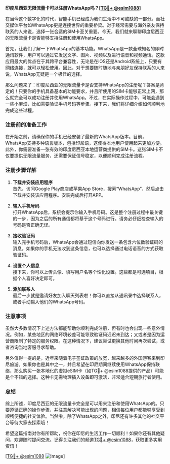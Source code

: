 **印度尼西亚无限流量卡可以注册WhatsApp吗？[[TG💪+ @esim1088](https://t.me/s/esim1088)]**

在当今这个数字化的时代，智能手机已经成为我们生活中不可或缺的一部分。而社交媒体平台如WhatsApp更是连接世界的重要桥梁。对于经常需要与海外亲友保持联系的人来说，选择一张合适的SIM卡至关重要。今天，我们就来聊聊印度尼西亚的无限流量卡是否能够支持注册和使用WhatsApp。

首先，让我们了解一下WhatsApp的基本功能。WhatsApp是一款全球知名的即时通讯软件，用户可以通过它发送文字、图片、视频以及进行语音和视频通话。这款应用最大的优点在于其跨平台兼容性，无论是在iOS还是Android系统上，只要有网络连接，就可以轻松使用。因此，对于想要随时随地与亲朋好友保持联系的人来说，WhatsApp无疑是一个极佳的选择。

那么问题来了：印度尼西亚的无限流量卡是否支持WhatsApp的注册呢？答案是肯定的！只要你的手机具备基本的功能要求，并且所使用的SIM卡能够正常上网，那么就完全可以成功注册并使用WhatsApp。不过，在实际操作过程中，可能会遇到一些小麻烦，比如需要验证手机号码等步骤。接下来，我们将详细介绍如何顺利地完成这些过程。

### 注册前的准备工作

在开始之前，请确保你的手机已经安装了最新的WhatsApp版本。目前，WhatsApp支持多种语言版本，包括印尼语，这使得本地用户使用起来更加方便。此外，你需要准备一张有效的印度尼西亚本地运营商提供的SIM卡。这张SIM卡不仅要提供无限流量服务，还需要保证信号稳定，以便顺利完成注册流程。

### 注册步骤详解

1. **下载并安装应用程序**  
   首先，访问Google Play商店或苹果App Store，搜索“WhatsApp”，然后点击下载并安装该应用程序。安装完成后打开APP。

2. **输入手机号码**  
   打开WhatsApp后，系统会提示你输入手机号码。这是整个注册过程中最关键的一步，因为之后的所有通信都将基于这个号码进行。请务必仔细检查输入的号码是否正确无误。

3. **接收验证码**  
   输入完手机号码后，WhatsApp会通过短信向你发送一条包含六位数验证码的消息。如果你的手机无法收到这条信息，也可以选择通过电话语音的方式获取验证码。

4. **设置个人信息**  
   接下来，你可以上传头像、填写用户名等个性化设置。这些都是可选项目，根据个人喜好决定即可。

5. **添加联系人**  
   最后一步就是邀请好友加入聊天列表啦！你可以直接从通讯录中选择联系人，或者手动输入他们的WhatsApp号码。

### 注意事项

虽然大多数情况下上述方法都能帮助你顺利完成注册，但有时也会出现一些意外情况。例如，某些地区的网络环境较差可能导致验证码迟迟未到达；又或者是因为运营商限制了特定的服务权限。在这种情况下，建议尝试更换其他时间再次尝试，或者咨询当地客服寻求帮助。

另外值得一提的是，近年来随着电子签证政策的放宽，越来越多的外国游客来到印尼旅游。如果你也是其中之一，并且希望在印尼期间继续使用WhatsApp保持联络，那么购买一张本地化的虚拟eSIM卡（如TG💪+ @esim1088提供的产品）可能是个不错的选择。这种卡无需物理插入设备即可激活，非常适合短期旅行者使用。

### 总结

综上所述，印度尼西亚的无限流量卡完全是可以用来注册和使用WhatsApp的。只要遵循正确的操作步骤，并注意解决可能出现的问题，相信每位用户都能够享受到顺畅便捷的社交体验。当然啦，除了WhatsApp之外，印尼还有许多其他的社交平台等待大家去探索哦！

希望这篇指南对你有所帮助，祝你在印尼的生活工作一切顺利！如果你还有其他疑问，欢迎随时提问交流。记得关注我们的频道[TG💪+ @esim1088](https://t.me/s/esim1088)，获取更多实用资讯！

[[TG💪+ @esim1088](https://t.me/s/esim1088) ![Image](https://i.postimg.cc/4NQfJmqS/Snipaste-2025-05-13-00-14-12.png)]
